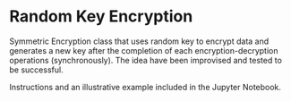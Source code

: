 # Random Key Encryption
Symmetric Encryption class that uses random key to encrypt data and generates a new key after the completion of each encryption-decryption operations (synchronously).
The idea have been improvised and tested to be successful.

Instructions and an illustrative example included in the Jupyter Notebook.
